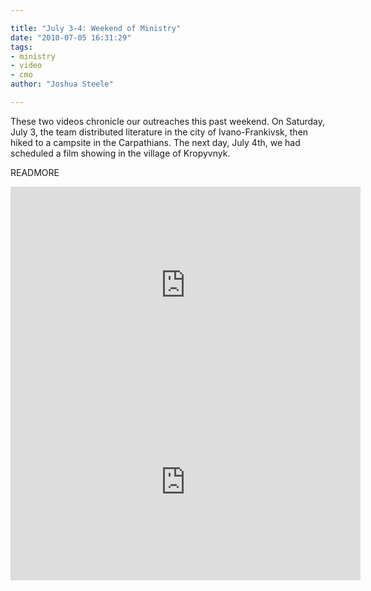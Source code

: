```yaml
---

title: "July 3-4: Weekend of Ministry"
date: "2010-07-05 16:31:29"
tags:
- ministry
- video
- cmo
author: "Joshua Steele"

---
```


These two videos chronicle our outreaches this past weekend. On Saturday, July 3, the team distributed literature in the city of Ivano-Frankivsk, then hiked to a campsite in the Carpathians. The next day, July 4th, we had scheduled a film showing in the village of Kropyvnyk.

READMORE

<iframe width="560" height="315" src="https://www.youtube.com/embed/_JEnJ1zjEvA" frameborder="0" allowfullscreen></iframe>

<iframe width="560" height="315" src="https://www.youtube.com/embed/W-s69FhywA0" frameborder="0" allowfullscreen></iframe>
